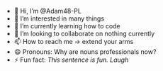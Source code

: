 - 👋 Hi, I’m @Adam48-PL
- 👀 I’m interested in many things
- 🌱 I’m currently learning how to code
- 💞️ I’m looking to collaborate on nothing currently
- 📫 How to reach me -> extend your arms
- 😄 Pronouns: Why are nouns professionals now?
- ⚡ Fun fact: *This sentence is fun. Laugh*

<!---
Adam48-PL/Adam48-PL is a ✨ special ✨ repository because its `README.md` (this file) appears on your GitHub profile.
You can click the Preview link to take a look at your changes.
--->
